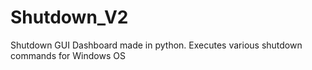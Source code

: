 # Shutdown_V2
Shutdown GUI Dashboard made in python. Executes various shutdown commands for Windows OS
